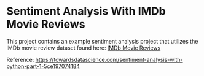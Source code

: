 # Sentiment Analysis With IMDb Movie Reviews

This project contains an example sentiment analysis project that utilizes the IMDb movie review dataset found here: [IMDb Movie Reviews](http://ai.stanford.edu/~amaas/data/sentiment/)


Reference: https://towardsdatascience.com/sentiment-analysis-with-python-part-1-5ce197074184




